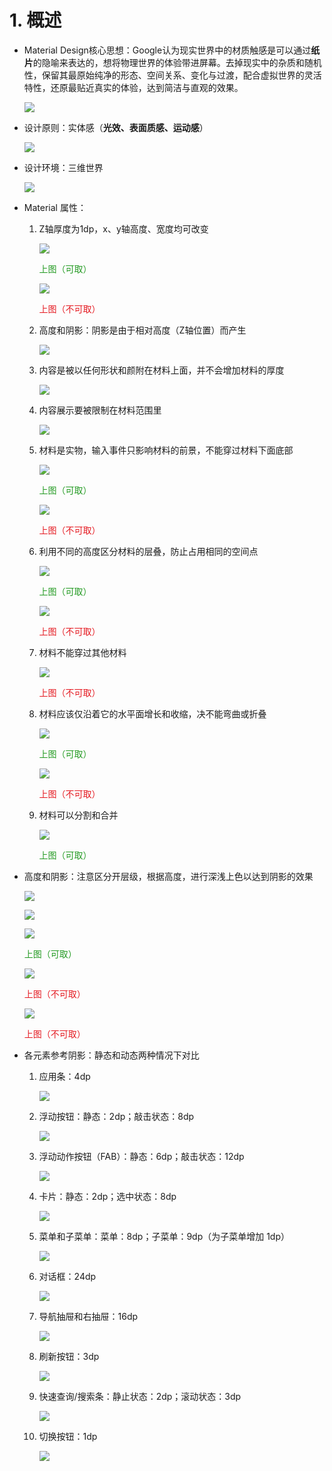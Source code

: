 # 1. 概述

- Material Design核心思想：Google认为现实世界中的材质触感是可以通过**纸片**的隐喻来表达的，想将物理世界的体验带进屏幕。去掉现实中的杂质和随机性，保留其最原始纯净的形态、空间关系、变化与过渡，配合虚拟世界的灵活特性，还原最贴近真实的体验，达到简洁与直观的效果。
  	 
	![](images/materialdesign-goals-landingimage_large_mdpi.png)

- 设计原则：实体感（**光效、表面质感、运动感**）

	 ![](images/materialdesign-principles-layersquares_large_mdpi.png)

- 设计环境：三维世界

	![](images/xyz.png)

- Material 属性：
	1. Z轴厚度为1dp，x、y轴高度、宽度均可改变
	
		![](images/2.png)
		
		<font color=#259b24 >上图（可取）</font>
		
		![](images/3.png)
		
		<font color=#e51c23 >上图（不可取）</font>

	2. 高度和阴影：阴影是由于相对高度（Z轴位置）而产生
	
		![](images/4.gif)

	3. 内容是被以任何形状和颜附在材料上面，并不会增加材料的厚度
		
		![](images/5.gif)

	4. 内容展示要被限制在材料范围里
		
		![](images/6.gif)
	
	5. 材料是实物，输入事件只影响材料的前景，不能穿过材料下面底部
		
		![](images/4.png)
		
		<font color=#259b24 >上图（可取）</font>
		
		![](images/5.png)
		
		<font color=#e51c23 >上图（不可取）</font>
	
	6. 利用不同的高度区分材料的层叠，防止占用相同的空间点
		
		![](images/6.png)
		
		<font color=#259b24 >上图（可取）</font>
		
		![](images/7.png)
		
		<font color=#e51c23 >上图（不可取）</font>
	
	7. 材料不能穿过其他材料
		
		![](images/7.gif)
		
		<font color=#e51c23 >上图（不可取）</font>

	8. 材料应该仅沿着它的水平面增长和收缩，决不能弯曲或折叠
		
		![](images/8.gif)
		
		<font color=#259b24 >上图（可取）</font>
		
		![](images/9.gif)
		
		<font color=#e51c23 >上图（不可取）</font>
	
	9. 材料可以分割和合并
		
		![](images/10.gif)
		
		<font color=#259b24 >上图（可取）</font>

- 高度和阴影：注意区分开层级，根据高度，进行深浅上色以达到阴影的效果
	
	![](images/2014101413.png)

	![](images/11.gif)

	![](images/3_7.png)
		
	<font color=#259b24 >上图（可取）</font>

	![](images/3_5.png)
		
	<font color=#e51c23 >上图（不可取）</font>
		
	![](images/3_6.png)
		
	<font color=#e51c23 >上图（不可取）</font>

- 各元素参考阴影：静态和动态两种情况下对比
	
	1. 应用条：4dp
	
		![](images/3_11.png)

	2. 浮动按钮：静态：2dp；敲击状态：8dp

		![](images/3_12.png)

	3. 浮动动作按钮（FAB）：静态：6dp；敲击状态：12dp
	
		![](images/3_14.png)

	4. 卡片：静态：2dp；选中状态：8dp	
		
		![](images/3_16.png)

	5. 菜单和子菜单：菜单：8dp；子菜单：9dp（为子菜单增加 1dp）

		![](images/3_18.png)

	6. 对话框：24dp

		![](images/3_19.png)

	7. 导航抽屉和右抽屉：16dp

		![](images/3_20.png)

	8. 刷新按钮：3dp

		![](images/3_22.png)

	9. 快速查询/搜索条：静止状态：2dp；滚动状态：3dp

		![](images/3_23.png)

	10. 切换按钮：1dp

		![](images/3_26.png)